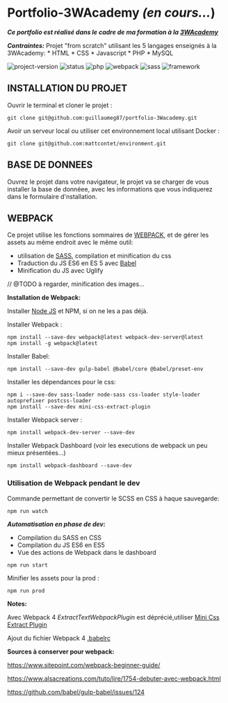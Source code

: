 # Portfolio-3WAcademy **_(en cours..._**)
**_Ce portfolio est réalisé dans le cadre de ma formation à la [3WAcademy](https://3wa.fr/)_**

**_Contraintes:_**
Projet "from scratch" utilisant les 5 langages enseignés à la 3WAcademy:
          * HTML
          * CSS
          * Javascript
          * PHP
          * MySQL
          <!-- https://shields.io/--> 
          <!-- exemple https://img.shields.io/badge/<LABEL>-<MESSAGE>-<COLOR> -->
 
![project-version](https://img.shields.io/badge/Project_version-0.0-red.svg)
![status](https://img.shields.io/badge/Status-in_development-blue.svg)
![php](https://img.shields.io/badge/php-7.3-blueviolet.svg?logo=php)
![webpack](https://img.shields.io/badge/webpack-4.39-yellow.svg?logo=webpack)
![sass](https://img.shields.io/badge/css-sass-pink.svg?logo=sass)
![framework](https://img.shields.io/badge/framework-from_scratch-black.svg)

## INSTALLATION DU PROJET

Ouvrir le terminal et cloner le projet : 
```
git clone git@github.com:guillaumeg87/portfolio-3Wacademy.git
```

Avoir un serveur local ou utiliser cet environnement local utilisant Docker : 
```
git clone git@github.com:mattcontet/environment.git
```
## BASE DE DONNEES

Ouvrez le projet dans votre navigateur, le projet va se charger de vous installer la base de donnéee, avec les informations que vous indiquerez dans le formulaire d'nstallation.
 
## WEBPACK

Ce projet utilise les fonctions sommaires de [WEBPACK](https://webpack.js.org/), et de gérer les assets au même endroit avec le même outil:
- utilisation de [SASS](https://sass-lang.com/), compilation et minification du css 
- Traduction du JS ES6 en ES 5 avec [Babel](https://babeljs.io/)
- Minification du JS avec Uglify

// @TODO à regarder, minification des images...

__Installation de Webpack:__
 
Installer [Node JS](https://nodejs.org/en/) et NPM, si on ne les a pas déjà.

Installer Webpack :
```  
npm install --save-dev webpack@latest webpack-dev-server@latest
npm install -g webpack@latest
```
Installer Babel:
```
npm install --save-dev gulp-babel @babel/core @babel/preset-env
```

Installer les dépendances pour le css:
```
npm i --save-dev sass-loader node-sass css-loader style-loader autoprefixer postcss-loader
npm install --save-dev mini-css-extract-plugin
```

Installer Webpack server : 
```
npm install webpack-dev-server --save-dev
```

Installer Webpack Dashboard (voir les executions de webpack un peu mieux présentées...)
```
npm install webpack-dashboard --save-dev
```
### Utilisation de Webpack pendant le dev

Commande permettant de convertir le SCSS en CSS à haque sauvegarde:
```
npm run watch
```

**_Automatisation en phase de dev:_**
- Compilation du SASS en CSS
- Compilation du JS ES6 en ES5
- Vue des actions de Webpack dans le dashboard
```
npm run start
```

Minifier les assets pour la prod : 
```
npm run prod
```



__Notes:__ 

Avec Webpack 4 *ExtractTextWebpackPlugin* est déprécié,utiliser [Mini Css Extract Plugin](https://webpack.js.org/plugins/mini-css-extract-plugin/#root)

Ajout du fichier Webpack 4 [.babelrc](https://stackoverflow.com/questions/52092739/upgrade-to-babel-7-cannot-read-property-bindings-of-null/52092788)



__Sources à conserver pour webpack:__ 

https://www.sitepoint.com/webpack-beginner-guide/

https://www.alsacreations.com/tuto/lire/1754-debuter-avec-webpack.html

https://github.com/babel/gulp-babel/issues/124

